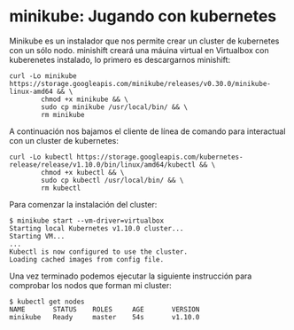 # minikube: Jugando con kubernetes 

Minikube es un instalador que nos permite crear un cluster de kubernetes con un sólo nodo. minishift creará una máuina virtual en Virtualbox con kuberenetes instalado, lo primero es descargarnos minishift:

    curl -Lo minikube https://storage.googleapis.com/minikube/releases/v0.30.0/minikube-linux-amd64 && \
            chmod +x minikube && \
            sudo cp minikube /usr/local/bin/ && \
            rm minikube

A continuación nos bajamos el cliente de línea de comando para interactual con un cluster de kubernetes:

    curl -Lo kubectl https://storage.googleapis.com/kubernetes-release/release/v1.10.0/bin/linux/amd64/kubectl && \
            chmod +x kubectl && \
            sudo cp kubectl /usr/local/bin/ && \
            rm kubectl

Para comenzar la instalación del cluster:

    $ minikube start --vm-driver=virtualbox
    Starting local Kubernetes v1.10.0 cluster...
    Starting VM...
    ...
    Kubectl is now configured to use the cluster.
    Loading cached images from config file.

Una vez terminado podemos ejecutar la siguiente instrucción para comprobar los nodos que forman mi cluster:

    $ kubectl get nodes
    NAME       STATUS    ROLES     AGE       VERSION
    minikube   Ready     master    54s       v1.10.0


